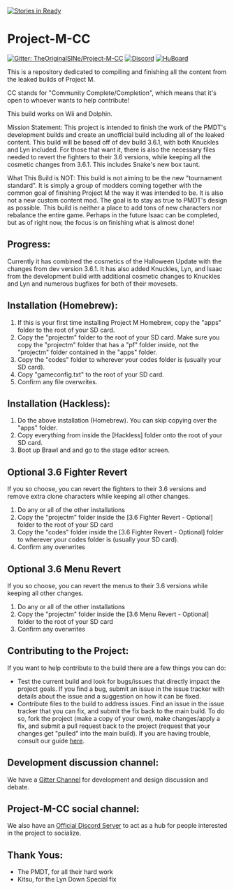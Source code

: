 [![Stories in Ready](https://badge.waffle.io/Project-M-CC/Project-M-CC.png?label=ready&title=Ready)](https://waffle.io/Project-M-CC/Project-M-CC)
# Project-M-CC

[![Gitter: TheOriginalSINe/Project-M-CC](https://img.shields.io/gitter/room/Project-M-CC/Project-M-CC.svg)](https://gitter.im/TheOriginalSINe/Project-M-CC)
[![Discord](https://img.shields.io/badge/chat-discord-7289da.svg)](https://discord.gg/0gfdMUkajXaUVpzF)
[![HuBoard](https://img.shields.io/badge/issues-huboard-7964CC.svg)](https://huboard.com/Project-M-CC/Project-M-CC)

This is a repository dedicated to compiling and finishing all the content from the leaked builds of Project M.

CC stands for "Community Complete/Completion", which means that it's open to whoever wants to help contribute!

This build works on Wii and Dolphin.

Mission Statement: This project is intended to finish the work of the PMDT's development builds and create an unofficial build including all of the leaked content. This build will be based off of dev build 3.6.1, with both Knuckles and Lyn included. For those that want it, there is also the necessary files needed to revert the fighters to their 3.6 versions, while keeping all the cosmetic changes from 3.6.1. This includes Snake's new box taunt.

What This Build is NOT: This build is not aiming to be the new "tournament standard". It is simply a group of modders coming together with the common goal of finishing Project M the way it was intended to be. It is also not a new custom content mod. The goal is to stay as true to PMDT's design as possible. This build is neither a place to add tons of new characters nor rebalance the entire game. Perhaps in the future Isaac can be completed, but as of right now, the focus is on finishing what is almost done!

## Progress:

Currently it has combined the cosmetics of the Halloween Update with the changes from dev version 3.6.1. It has also added Knuckles, Lyn, and Isaac from the development build with additional cosmetic changes to Knuckles and Lyn and numerous bugfixes for both of their movesets.

## Installation (Homebrew):

1. If this is your first time installing Project M Homebrew, copy the "apps" folder to the root of your SD card.
2. Copy the "projectm" folder to the root of your SD card. Make sure you copy the "projectm" folder that has a "pf" folder inside, not the "projectm" folder contained in the "apps" folder.
3. Copy the "codes" folder to wherever your codes folder is (usually your SD card).
4. Copy "gameconfig.txt" to the root of your SD card.
5. Confirm any file overwrites.

## Installation (Hackless):

1. Do the above installation (Homebrew). You can skip copying over the "apps" folder.
2. Copy everything from inside the [Hackless] folder onto the root of your SD card.
3. Boot up Brawl and and go to the stage editor screen.

## Optional 3.6 Fighter Revert
If you so choose, you can revert the fighters to their 3.6 versions and remove extra clone characters while keeping all other changes.

1. Do any or all of the other installations
2. Copy the "projectm" folder inside the [3.6 Fighter Revert - Optional] folder to the root of your SD card
3. Copy the "codes" folder inside the [3.6 Fighter Revert - Optional] folder to wherever your codes folder is (usually your SD card).
4. Confirm any overwrites

## Optional 3.6 Menu Revert

If you so choose, you can revert the menus to their 3.6 versions while keeping all other changes.

1. Do any or all of the other installations
2. Copy the "projectm" folder inside the [3.6 Menu Revert - Optional] folder to the root of your SD card
3. Confirm any overwrites


## Contributing to the Project:

If you want to help contribute to the build there are a few things you can do:

* Test the current build and look for bugs/issues that directly impact the project goals. If you find a bug, submit an issue in the issue tracker with details about the issue and a suggestion on how it can be fixed.
* Contribute files to the build to address issues. Find an issue in the issue tracker that you can fix, and submit the fix back to the main build. To do so, fork the project (make a copy of your own), make changes/apply a fix, and submit a pull request back to the project (request that your changes get "pulled" into the main build). If you are having trouble, consult our guide [here](HowToContribute.md).

## Development discussion channel:

We have a [Gitter Channel](https://gitter.im/TheOriginalSINe/Project-M-CC#) for development and design discussion and debate.

## Project-M-CC social channel:

We also have an [Official Discord Server](https://discord.gg/0gfdMUkajXaUVpzF) to act as a hub for people interested in the project to socialize.

## Thank Yous:
* The PMDT, for all their hard work
* Kitsu, for the Lyn Down Special fix
